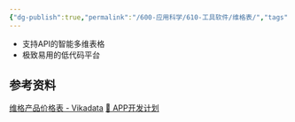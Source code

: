 ```yaml
---
{"dg-publish":true,"permalink":"/600-应用科学/610-工具软件/维格表/","tags":["独立开发/看板"],"noteIcon":""}
---
```


- 支持API的智能多维表格
- 极致易用的低代码平台
## 参考资料
[维格产品价格表 - Vikadata](https://vika.cn/pricing/)
[📱 APP开发计划](https://vika.cn/share/shrT06b8JymT8nJp3XGlp/dst6F9LZKCn6ubfY0Y/viwkX1qtLJENU)

